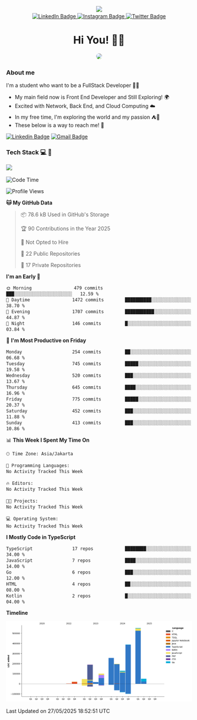 <div>
  <div id="header" align="center">
      <img src="https://media.giphy.com/media/nFLW7PNGgN3lI68rdv/giphy.gif" width="100"/>
      <div id="badges" style="margin-bottom:20px">
        <a href="https://www.linkedin.com/in/daffaputranarendra/">
          <img src="https://img.shields.io/badge/LinkedIn-blue?style=for-the-badge&logo=linkedin&logoColor=white" alt="LinkedIn Badge"/>
        </a>
        <a href="https://www.instagram.com/daffadon_/">
          <img src="https://img.shields.io/badge/Instagram-E4405F?style=for-the-badge&logo=instagram&logoColor=white" alt="Instagram Badge"/>
        </a>
        <a href="https://twitter.com/daffadon_">
          <img src="https://img.shields.io/badge/Twitter-blue?style=for-the-badge&logo=twitter&logoColor=white" alt="Twitter Badge"/>
        </a>
      </div>
    <h1>Hi You! 🙌🙌</h1>
    <img src="https://media.giphy.com/media/rJsMvyk7AHHiW9qKLM/giphy.gif" height=200 style="border-radius:10px" />
  </div>
</div>

### About me

I'm a student who want to be a FullStack Developer 🧑‍💻

- My main field now is Front End Developer and Still Exploring! 🌍
- Excited with Network, Back End, and Cloud Computing ☁️
- In my free time, I'm exploring the world and my passion ⛺🍵
- These below is a way to reach me! 🏃

[![Linkedin Badge](https://skillicons.dev/icons?i=linkedin)](https://www.linkedin.com/in/daffaputranarendra/)
[![Gmail Badge](https://skillicons.dev/icons?i=gmail)](https://mail.google.com/mail/?view=cm&fs=1&to=daffaputranarendra9@gmail.com)

### Tech Stack 💻 📘

<img src="https://skillicons.dev/icons?i=java,html,css,javascript,typescript,golang,react,next,express,vite,tailwind,mui,prisma,mongodb,mysql,firebase,jest,git,jenkins,docker,kubernetes,github,postman,prometheus,grafana,gcp,vscode,arch,&perline=9"/>

<!--START_SECTION:waka-->
![Code Time](http://img.shields.io/badge/Code%20Time-0%20secs-blue)

![Profile Views](http://img.shields.io/badge/Profile%20Views-0-blue)

**🐱 My GitHub Data** 

> 📦 78.6 kB Used in GitHub's Storage 
 > 
> 🏆 90 Contributions in the Year 2025
 > 
> 🚫 Not Opted to Hire
 > 
> 📜 22 Public Repositories 
 > 
> 🔑 17 Private Repositories 
 > 
**I'm an Early 🐤** 

```text
🌞 Morning                479 commits         ███░░░░░░░░░░░░░░░░░░░░░░   12.59 % 
🌆 Daytime                1472 commits        ██████████░░░░░░░░░░░░░░░   38.70 % 
🌃 Evening                1707 commits        ███████████░░░░░░░░░░░░░░   44.87 % 
🌙 Night                  146 commits         █░░░░░░░░░░░░░░░░░░░░░░░░   03.84 % 
```
📅 **I'm Most Productive on Friday** 

```text
Monday                   254 commits         ██░░░░░░░░░░░░░░░░░░░░░░░   06.68 % 
Tuesday                  745 commits         █████░░░░░░░░░░░░░░░░░░░░   19.58 % 
Wednesday                520 commits         ███░░░░░░░░░░░░░░░░░░░░░░   13.67 % 
Thursday                 645 commits         ████░░░░░░░░░░░░░░░░░░░░░   16.96 % 
Friday                   775 commits         █████░░░░░░░░░░░░░░░░░░░░   20.37 % 
Saturday                 452 commits         ███░░░░░░░░░░░░░░░░░░░░░░   11.88 % 
Sunday                   413 commits         ███░░░░░░░░░░░░░░░░░░░░░░   10.86 % 
```


📊 **This Week I Spent My Time On** 

```text
🕑︎ Time Zone: Asia/Jakarta

💬 Programming Languages: 
No Activity Tracked This Week

🔥 Editors: 
No Activity Tracked This Week

🐱‍💻 Projects: 
No Activity Tracked This Week

💻 Operating System: 
No Activity Tracked This Week
```

**I Mostly Code in TypeScript** 

```text
TypeScript               17 repos            ████████░░░░░░░░░░░░░░░░░   34.00 % 
JavaScript               7 repos             ████░░░░░░░░░░░░░░░░░░░░░   14.00 % 
Go                       6 repos             ███░░░░░░░░░░░░░░░░░░░░░░   12.00 % 
HTML                     4 repos             ██░░░░░░░░░░░░░░░░░░░░░░░   08.00 % 
Kotlin                   2 repos             █░░░░░░░░░░░░░░░░░░░░░░░░   04.00 % 
```



**Timeline**

![Lines of Code chart](https://raw.githubusercontent.com/Daffadon/Daffadon/main/assets/bar_graph.png)


 Last Updated on 27/05/2025 18:52:51 UTC
<!--END_SECTION:waka-->
